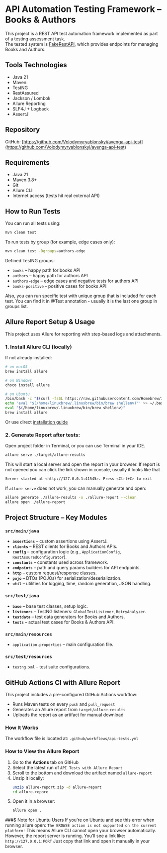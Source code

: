 # API Automation Testing Framework – Books & Authors

This project is a REST API test automation framework implemented as part of a testing assessment task.  
The tested system is [FakeRestAPI](https://fakerestapi.azurewebsites.net/index.html), 
which provides endpoints for managing Books and Authors.

## Tools Technologies

- Java 21
- Maven
- TestNG
- RestAssured
- Jackson / Lombok
- Allure Reporting
- SLF4J + Logback
- AssertJ 

## Repository

GitHub: [https://github.com/Volodymyryablonskyi/avenga-api-test](https://github.com/Volodymyryablonskyi/avenga-api-test)

## Requirements

- Java 21 
- Maven 3.8+ 
- Git
- Allure CLI 
- Internet access (tests hit real external API)

## How to Run Tests

You can run all tests using:

```bash
mvn clean test
```

To run tests by group (for example, edge cases only):

```bash
mvn clean test -Dgroups=authors-edge
```

Defined TestNG groups:
- `books` – happy path for books API
- `authors` – happy path for authors API
- `authors-edge` – edge cases and negative tests for authors API
- `books-positive` - positive cases for books API

Also, you can run specific test with unique group that is included for each test. 
You can find it in @Test annotation - usually it is the last one group in groups list.

## Allure Report Setup & Usage

This project uses Allure for reporting with step-based logs and attachments.

### 1. Install Allure CLI (locally)

If not already installed:

```bash
# on macOS
brew install allure     

# on Windows
choco install allure    

# on Ubuntu
/bin/bash -c "$(curl -fsSL https://raw.githubusercontent.com/Homebrew/install/HEAD/install.sh)"
echo 'eval "$(/home/linuxbrew/.linuxbrew/bin/brew shellenv)"' >> ~/.bashrc
eval "$(/home/linuxbrew/.linuxbrew/bin/brew shellenv)"
brew install allure
```

Or use direct [installation guide](https://docs.qameta.io/allure/#_installing_a_commandline)

### 2. Generate Report after tests:

Open project folder in Terminal, or you can use Terminal in your IDE.

```bash
allure serve ./target/allure-results
```
This will start a local server and open the report in your browser.
If report is not opened you can click the link shown in console,
usually it looks like that
```bash
Server started at <http://127.0.0.1:41545>. Press <Ctrl+C> to exit
```

If `allure serve` does not work, you can manually generate and open:

```bash
allure generate ./allure-results -o ./allure-report --clean
allure open ./allure-report
```

## Project Structure – Key Modules

### `src/main/java`
- **`assertions`** – custom assertions using AssertJ.
- **`clients`** – REST clients for Books and Authors APIs.
- **`config`** – configuration logic (e.g., `ApplicationConfig`, `RestAssuredConfigurator`).
- **`constants`** – constants used across framework.
- **`endpoints`** – path and query params builders for API endpoints.
- **`http`** – custom request/response classes.
- **`pojo`** – DTOs (POJOs) for serialization/deserialization.
- **`util`** – utilities for logging, time, random generation, JSON handling.

### `src/test/java`
- **`base`** – base test classes, setup logic.
- **`listeners`** – TestNG listeners: `GlobalTestListener`, `RetryAnalyzer`.
- **`testdata`** – test data generators for Books and Authors.
- **`tests`** – actual test cases for Books & Authors API.

### `src/main/resources`
- `application.properties` – main configuration file.

### `src/test/resources`
- `testng.xml` – test suite configurations.

## GitHub Actions CI with Allure Report

This project includes a pre-configured GitHub Actions workflow:

- Runs Maven tests on every `push` and `pull_request`
- Generates an Allure report from `target/allure-results`
- Uploads the report as an artifact for manual download

### How It Works

The workflow file is located at: `.github/workflows/api-tests.yml`

### How to View the Allure Report
1. Go to the **Actions** tab on GitHub
2. Select the latest run of `API Tests with Allure Report`
3. Scroll to the bottom and download the artifact named `allure-report`
4. Unzip it locally:
   ```bash
   unzip allure-report.zip -d allure-report
   cd allure-reporе
   ```
5. Open it in a browser:
   ```bash
   allure open .
    ```
###$ Note for Ubuntu Users
If you're on Ubuntu and see this error when running allure open:
```The BROWSE action is not supported on the current platform!```
This means Allure CLI cannot open your browser automatically.
However, the report server is running. You’ll see a link like: ```http://127.0.0.1:PORT```
Just copy that link and open it manually in your browser.